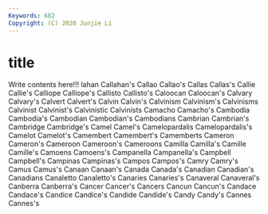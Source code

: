 ```yaml
---
Keywords: 682
Copyright: (C) 2020 Junjie Li
---
```


# title

Write contents here!!!
lahan 
Callahan's 
Callao
Callao's 
Callas 
Callas's 
Callie 
Callie's 
Calliope 
Calliope's 
Callisto 
Callisto's 
Caloocan
Caloocan's 
Calvary 
Calvary's 
Calvert 
Calvert's 
Calvin 
Calvin's 
Calvinism 
Calvinism's 
Calvinisms
Calvinist 
Calvinist's 
Calvinistic 
Calvinists 
Camacho 
Camacho's 
Cambodia 
Cambodia's 
Cambodian 
Cambodian's
Cambodians 
Cambrian 
Cambrian's 
Cambridge 
Cambridge's 
Camel 
Camel's 
Camelopardalis 
Camelopardalis's 
Camelot
Camelot's 
Camembert 
Camembert's 
Camemberts 
Cameron 
Cameron's 
Cameroon 
Cameroon's 
Cameroons 
Camilla
Camilla's 
Camille 
Camille's 
Camoens 
Camoens's 
Campanella 
Campanella's 
Campbell 
Campbell's 
Campinas
Campinas's 
Campos 
Campos's 
Camry 
Camry's 
Camus 
Camus's 
Canaan 
Canaan's 
Canada
Canada's 
Canadian 
Canadian's 
Canadians 
Canaletto 
Canaletto's 
Canaries 
Canaries's 
Canaveral 
Canaveral's
Canberra 
Canberra's 
Cancer 
Cancer's 
Cancers 
Cancun 
Cancun's 
Candace 
Candace's 
Candice
Candice's 
Candide 
Candide's 
Candy 
Candy's 
Cannes 
Cannes's 
